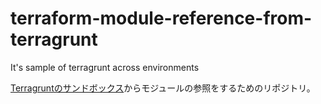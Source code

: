 # terraform-module-reference-from-terragrunt
It's sample of terragrunt across environments

[Terragruntのサンドボックス](https://github.com/naruse666/terragrunt-sandbox)からモジュールの参照をするためのリポジトリ。